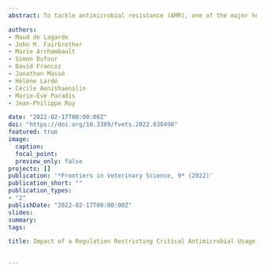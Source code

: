 ```yaml
---
abstract: To tackle antimicrobial resistance (AMR), one of the major health threats of this century, the World Health Organization endorsed a global action plan in 2015. This plan calls countries to develop national actions to address AMR. The province of Québec, Canada, adopted a new regulation on the 25th of February 2019, to limit the use in food animals of antimicrobials of very high importance in human medicine. We aimed to establish the impact of this regulation by comparing the AMR situation in dairy cattle in Québec ~2 years before and 2 years after its introduction. As early as 2 years post regulation implementation, we observed a significant decrease in multidrug resistance in the dairy industry in Quebec in the generic E. coli collection, with folate inhibitor and aminoglycoside resistances showing the most significant decrease. No other significant decreases were yet observed.

authors:
- Maud de Lagarde
- John M. Fairbrother
- Marie Archambault
- Simon Dufour
- David Francoz
- Jonathan Massé
- Hélène Lardé
- Cécile Aenishaenslin
- Marie-Ève Paradis
- Jean-Philippe Roy

date: "2022-02-17T00:00:00Z"
doi: "https://doi.org/10.3389/fvets.2022.838498"
featured: true
image:
  caption: 
  focal_point: 
  preview_only: false
projects: []
publication: '*Frontiers in Veterinary Science, 9* (2022)'
publication_short: ""
publication_types:
- "2"
publishDate: "2022-02-17T00:00:00Z"
slides: 
summary: 
tags:

title: Impact of a Regulation Restricting Critical Antimicrobial Usage on Prevalence of Antimicrobial Resistance in Escherichia coli Isolates From Fecal and Manure Pit Samples on Dairy Farms in Québec, Canada
 

---
```



